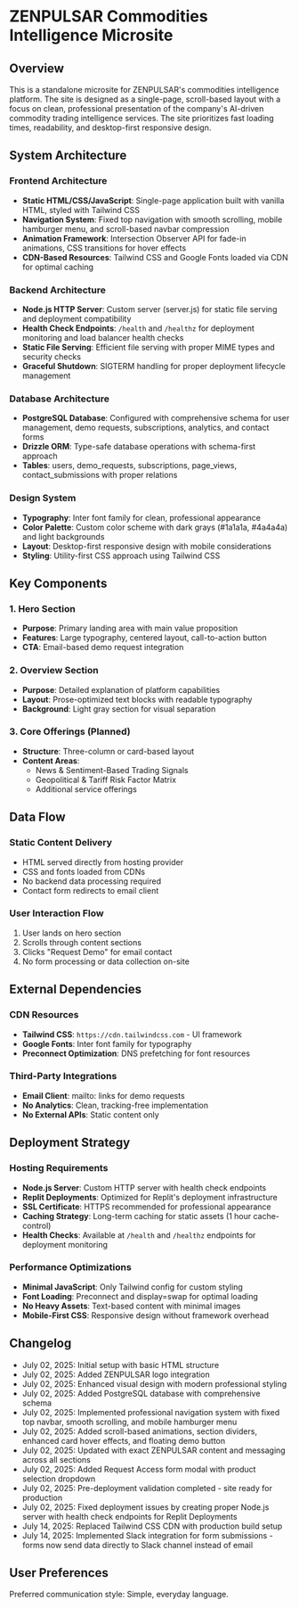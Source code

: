 # ZENPULSAR Commodities Intelligence Microsite

## Overview

This is a standalone microsite for ZENPULSAR's commodities intelligence platform. The site is designed as a single-page, scroll-based layout with a focus on clean, professional presentation of the company's AI-driven commodity trading intelligence services. The site prioritizes fast loading times, readability, and desktop-first responsive design.

## System Architecture

### Frontend Architecture
- **Static HTML/CSS/JavaScript**: Single-page application built with vanilla HTML, styled with Tailwind CSS
- **Navigation System**: Fixed top navigation with smooth scrolling, mobile hamburger menu, and scroll-based navbar compression
- **Animation Framework**: Intersection Observer API for fade-in animations, CSS transitions for hover effects
- **CDN-Based Resources**: Tailwind CSS and Google Fonts loaded via CDN for optimal caching

### Backend Architecture
- **Node.js HTTP Server**: Custom server (server.js) for static file serving and deployment compatibility
- **Health Check Endpoints**: `/health` and `/healthz` for deployment monitoring and load balancer health checks
- **Static File Serving**: Efficient file serving with proper MIME types and security checks
- **Graceful Shutdown**: SIGTERM handling for proper deployment lifecycle management

### Database Architecture
- **PostgreSQL Database**: Configured with comprehensive schema for user management, demo requests, subscriptions, analytics, and contact forms
- **Drizzle ORM**: Type-safe database operations with schema-first approach
- **Tables**: users, demo_requests, subscriptions, page_views, contact_submissions with proper relations

### Design System
- **Typography**: Inter font family for clean, professional appearance
- **Color Palette**: Custom color scheme with dark grays (#1a1a1a, #4a4a4a) and light backgrounds
- **Layout**: Desktop-first responsive design with mobile considerations
- **Styling**: Utility-first CSS approach using Tailwind CSS

## Key Components

### 1. Hero Section
- **Purpose**: Primary landing area with main value proposition
- **Features**: Large typography, centered layout, call-to-action button
- **CTA**: Email-based demo request integration

### 2. Overview Section
- **Purpose**: Detailed explanation of platform capabilities
- **Layout**: Prose-optimized text blocks with readable typography
- **Background**: Light gray section for visual separation

### 3. Core Offerings (Planned)
- **Structure**: Three-column or card-based layout
- **Content Areas**:
  - News & Sentiment-Based Trading Signals
  - Geopolitical & Tariff Risk Factor Matrix
  - Additional service offerings

## Data Flow

### Static Content Delivery
- HTML served directly from hosting provider
- CSS and fonts loaded from CDNs
- No backend data processing required
- Contact form redirects to email client

### User Interaction Flow
1. User lands on hero section
2. Scrolls through content sections
3. Clicks "Request Demo" for email contact
4. No form processing or data collection on-site

## External Dependencies

### CDN Resources
- **Tailwind CSS**: `https://cdn.tailwindcss.com` - UI framework
- **Google Fonts**: Inter font family for typography
- **Preconnect Optimization**: DNS prefetching for font resources

### Third-Party Integrations
- **Email Client**: mailto: links for demo requests
- **No Analytics**: Clean, tracking-free implementation
- **No External APIs**: Static content only

## Deployment Strategy

### Hosting Requirements
- **Node.js Server**: Custom HTTP server with health check endpoints
- **Replit Deployments**: Optimized for Replit's deployment infrastructure
- **SSL Certificate**: HTTPS recommended for professional appearance
- **Caching Strategy**: Long-term caching for static assets (1 hour cache-control)
- **Health Checks**: Available at `/health` and `/healthz` endpoints for deployment monitoring

### Performance Optimizations
- **Minimal JavaScript**: Only Tailwind config for custom styling
- **Font Loading**: Preconnect and display=swap for optimal loading
- **No Heavy Assets**: Text-based content with minimal images
- **Mobile-First CSS**: Responsive design without framework overhead

## Changelog
- July 02, 2025: Initial setup with basic HTML structure
- July 02, 2025: Added ZENPULSAR logo integration
- July 02, 2025: Enhanced visual design with modern professional styling
- July 02, 2025: Added PostgreSQL database with comprehensive schema
- July 02, 2025: Implemented professional navigation system with fixed top navbar, smooth scrolling, and mobile hamburger menu
- July 02, 2025: Added scroll-based animations, section dividers, enhanced card hover effects, and floating demo button
- July 02, 2025: Updated with exact ZENPULSAR content and messaging across all sections
- July 02, 2025: Added Request Access form modal with product selection dropdown
- July 02, 2025: Pre-deployment validation completed - site ready for production
- July 02, 2025: Fixed deployment issues by creating proper Node.js server with health check endpoints for Replit Deployments
- July 14, 2025: Replaced Tailwind CSS CDN with production build setup
- July 14, 2025: Implemented Slack integration for form submissions - forms now send data directly to Slack channel instead of email

## User Preferences

Preferred communication style: Simple, everyday language.